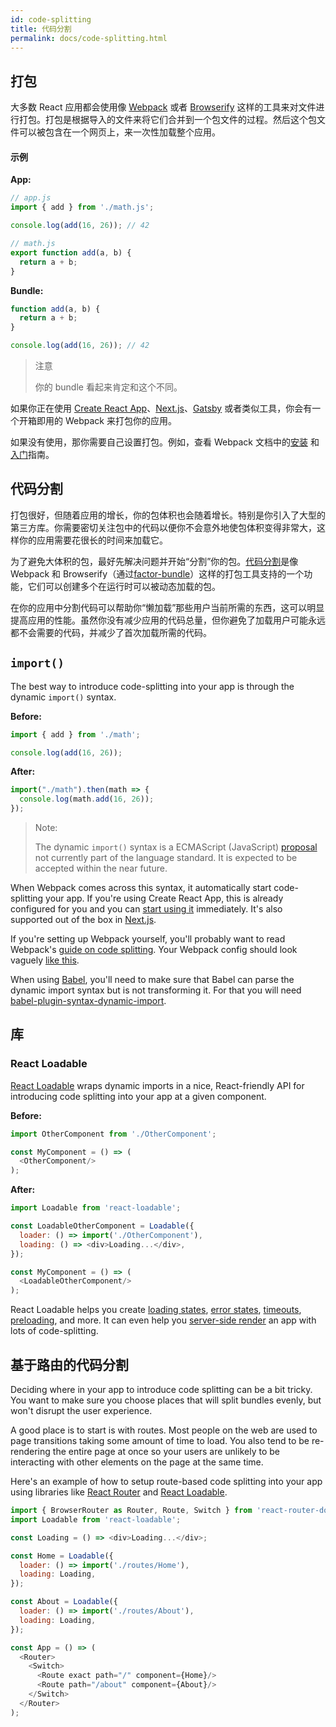 ```yaml
---
id: code-splitting
title: 代码分割
permalink: docs/code-splitting.html
---
```


## 打包

大多数 React 应用都会使用像 [Webpack](https://webpack.js.org/) 或者 [Browserify](http://browserify.org/) 这样的工具来对文件进行打包。打包是根据导入的文件来将它们合并到一个包文件的过程。然后这个包文件可以被包含在一个网页上，来一次性加载整个应用。

#### 示例

**App:**

```js
// app.js
import { add } from './math.js';

console.log(add(16, 26)); // 42
```

```js
// math.js
export function add(a, b) {
  return a + b;
}
```

**Bundle:**

```js
function add(a, b) {
  return a + b;
}

console.log(add(16, 26)); // 42
```

> 注意
>
> 你的 bundle 看起来肯定和这个不同。

如果你正在使用  [Create React App](https://github.com/facebookincubator/create-react-app)、[Next.js](https://github.com/zeit/next.js/)、[Gatsby](https://www.gatsbyjs.org/) 或者类似工具，你会有一个开箱即用的 Webpack 来打包你的应用。

如果没有使用，那你需要自己设置打包。例如，查看 Webpack 文档中的[安装](https://webpack.js.org/guides/installation/) 和 [入门](https://webpack.js.org/guides/getting-started/)指南。

## 代码分割

打包很好，但随着应用的增长，你的包体积也会随着增长。特别是你引入了大型的第三方库。你需要密切关注包中的代码以便你不会意外地使包体积变得非常大，这样你的应用需要花很长的时间来加载它。

为了避免大体积的包，最好先解决问题并开始“分割”你的包。[代码分割](https://webpack.js.org/guides/code-splitting/)是像 Webpack 和 Browserify（通过[factor-bundle](https://github.com/browserify/factor-bundle)）这样的打包工具支持的一个功能，它们可以创建多个在运行时可以被动态加载的包。

在你的应用中分割代码可以帮助你“懒加载”那些用户当前所需的东西，这可以明显提高应用的性能。虽然你没有减少应用的代码总量，但你避免了加载用户可能永远都不会需要的代码，并减少了首次加载所需的代码。

## `import()`

The best way to introduce code-splitting into your app is through the dynamic `import()` syntax.

**Before:**

```js
import { add } from './math';

console.log(add(16, 26));
```

**After:**

```js
import("./math").then(math => {
  console.log(math.add(16, 26));
});
```

> Note:
>
> The dynamic `import()` syntax is a ECMAScript (JavaScript)
> [proposal](https://github.com/tc39/proposal-dynamic-import) not currently
> part of the language standard. It is expected to be accepted within the
> near future.

When Webpack comes across this syntax, it automatically start code-splitting your app. If you're using Create React App, this is already configured for you and you can [start using it](https://github.com/facebookincubator/create-react-app/blob/master/packages/react-scripts/template/README.md#code-splitting) immediately. It's also supported out of the box in [Next.js](https://github.com/zeit/next.js/#dynamic-import).

If you're setting up Webpack yourself, you'll probably want to read Webpack's [guide on code splitting](https://webpack.js.org/guides/code-splitting/). Your Webpack config should look vaguely [like this](https://gist.github.com/gaearon/ca6e803f5c604d37468b0091d9959269).

When using [Babel](http://babeljs.io/), you'll need to make sure that Babel can parse the dynamic import syntax but is not transforming it. For that you will need [babel-plugin-syntax-dynamic-import](https://yarnpkg.com/en/package/babel-plugin-syntax-dynamic-import).

## 库

### React Loadable

[React Loadable](https://github.com/thejameskyle/react-loadable) wraps dynamic imports in a nice, React-friendly API for introducing code splitting into your app at a given component.

**Before:**

```js
import OtherComponent from './OtherComponent';

const MyComponent = () => (
  <OtherComponent/>
);
```

**After:**

```js
import Loadable from 'react-loadable';

const LoadableOtherComponent = Loadable({
  loader: () => import('./OtherComponent'),
  loading: () => <div>Loading...</div>,
});

const MyComponent = () => (
  <LoadableOtherComponent/>
);
```

React Loadable helps you create [loading states](https://github.com/thejameskyle/react-loadable#creating-a-great-loading-component), [error states](https://github.com/thejameskyle/react-loadable#loading-error-states), [timeouts](https://github.com/thejameskyle/react-loadable#timing-out-when-the-loader-is-taking-too-long), [preloading](https://github.com/thejameskyle/react-loadable#preloading), and more. It can even help you [server-side render](https://github.com/thejameskyle/react-loadable#------------server-side-rendering) an app with lots of code-splitting.

## 基于路由的代码分割

Deciding where in your app to introduce code splitting can be a bit tricky. You want to make sure you choose places that will split bundles evenly, but won't disrupt the user experience.

A good place is to start is with routes. Most people on the web are used to page transitions taking some amount of time to load. You also tend to be re-rendering the entire page at once so your users are unlikely to be interacting with other elements on the page at the same time.

Here's an example of how to setup route-based code splitting into your app using libraries like [React Router](https://reacttraining.com/react-router/) and [React Loadable](https://github.com/thejameskyle/react-loadable).

```js
import { BrowserRouter as Router, Route, Switch } from 'react-router-dom';
import Loadable from 'react-loadable';

const Loading = () => <div>Loading...</div>;

const Home = Loadable({
  loader: () => import('./routes/Home'),
  loading: Loading,
});

const About = Loadable({
  loader: () => import('./routes/About'),
  loading: Loading,
});

const App = () => (
  <Router>
    <Switch>
      <Route exact path="/" component={Home}/>
      <Route path="/about" component={About}/>
    </Switch>
  </Router>
);
```

